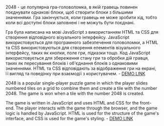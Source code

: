 2048 - це популярна гра-головоломка, в якій гравець повинен поєднувати однакові блоки, щоб створити блоки з більшими значеннями. Гра закінчується, коли гравець не може зробити хід, тобто коли всі доступні блоки заповнені і не можуть бути поєднані.

Гра була написана на мові JavaScript з використанням HTML та CSS для створення відповідного візуального інтерфейсу. JavaScript використовується для програмного забезпечення головоломки, а HTML та CSS використовуються для створення елементів візуального інтерфейсу, таких як кнопки, поле гри, підказки тощо. Код JavaScript використовується для збереження стану гри та обробки дій гравця, таких як пересування блоків і об'єднання блоків з однаковими значеннями. HTML та CSS відповідають за відображення гри на екрані, її вигляд та поведінку при взаємодії з користувачем.
    - [DEMO LINK](https://gusillus.github.io/Game-2048/)
    


2048 is a popular single-player puzzle game in which the player slides numbered tiles on a grid to combine them and create a tile with the number 2048. The game is won when a tile with the number 2048 is created.

The game is written in JavaScript and uses HTML and CSS for the front-end. The player interacts with the game through the browser, and the game logic is handled by JavaScript. HTML is used for the structure of the game's interface, and CSS is used for the game's styling.
    - [DEMO LINK](https://gusillus.github.io/Game-2048/)
